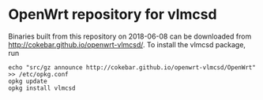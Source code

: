 OpenWrt repository for vlmcsd
========
Binaries built from this repository on 2018-06-08 can be downloaded from http://cokebar.github.io/openwrt-vlmcsd/.
To install the vlmcsd package, run
```
echo "src/gz announce http://cokebar.github.io/openwrt-vlmcsd/OpenWrt" >> /etc/opkg.conf
opkg update
opkg install vlmcsd
```
